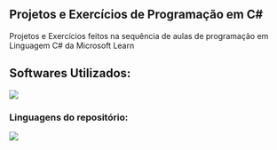 ## Projetos e Exercícios de Programação em C#

  <p align="left">
    Projetos e Exercícios feitos na sequência de aulas de programação em Linguagem C# da Microsoft Learn
  </p>
</div>

<h2 align="left">
  Softwares Utilizados:
</h2>

<img src="https://img.shields.io/badge/Visual_Studio_Code-0078D4?style=for-the-badge&logo=visual%20studio%20code&logoColor=white"><!-- -->

### Linguagens do repositório:

<img src="https://img.shields.io/badge/C%23-512BD4?style=for-the-badge">
